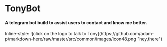 
# TonyBot
<h4>A telegram bot build to assist users to contact and know me better.</h4>
Inline-style: 
![click on the logo to talk to Tony](https://github.com/adam-p/markdown-here/raw/master/src/common/images/icon48.png "hey,there")


